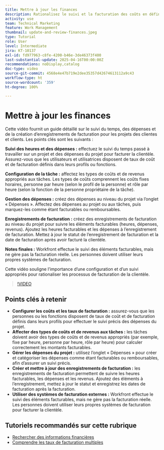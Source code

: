 ```yaml
---
title: Mettre à jour les finances
description: Rationalisez le suivi et la facturation des coûts en définissant des taux, en affectant des types de coûts et de revenus aux tâches, en gérant les dépenses et en créant des enregistrements de facturation. Workfront n’effectue pas la facturation à proprement parler.
activity: use
team: Technical Marketing
feature: Work Management
thumbnail: update-and-review-finances.jpeg
type: Tutorial
role: User
level: Intermediate
jira: KT-10137
exl-id: fd977963-c8fe-4200-b46e-3de46373f400
last-substantial-update: 2025-04-16T00:00:00Z
recommendations: noDisplay,catalog
doc-type: video
source-git-commit: 4568e4e47b719e2dee35357d42674613112a9c43
workflow-type: ht
source-wordcount: '359'
ht-degree: 100%

---
```



# Mettre à jour les finances

Cette vidéo fournit un guide détaillé sur le suivi du temps, des dépenses et de la création d’enregistrements de facturation pour les projets des clientes et clients. Les points clés sont les suivants :

**Suivi des heures et des dépenses :**
effectuez le suivi du temps passé à travailler sur un projet et des dépenses du projet pour facturer la clientèle.
Assurez-vous que les utilisateurs et utilisatrices disposent de taux de coût et de facturation définis dans leurs profils ou fonctions.

**Configuration de la tâche :**
affectez les types de coûts et de revenus appropriés aux tâches.
Les types de coûts comprennent les coûts fixes horaires, personne par heure (selon le profil de la personne) et rôle par heure (selon la fonction de la personne propriétaire de la tâche).

**Gestion des dépenses :**
créez des dépenses au niveau du projet via l’onglet « Dépenses ».
Affectez des dépenses au projet ou aux tâches, puis marquez-les comme étant facturables ou remboursables.

**Enregistrements de facturation :**
créez des enregistrements de facturation au niveau du projet pour suivre les éléments facturables (heures, dépenses, revenus).
Ajoutez les heures facturables et les dépenses à l’enregistrement de facturation.
Mettez à jour le statut de l’enregistrement de facturation et la date de facturation après avoir facturé la clientèle.

**Notes finales :**
Workfront effectue le suivi des éléments facturables, mais ne gère pas la facturation réelle. Les personnes doivent utiliser leurs propres systèmes de facturation.

Cette vidéo souligne l’importance d’une configuration et d’un suivi appropriés pour rationaliser les processus de facturation de la clientèle.

>[!VIDEO](https://video.tv.adobe.com/v/3457648/?quality=12&learn=on&enablevpops)

## Points clés à retenir


* **Configurer les coûts et les taux de facturation :** assurez-vous que les personnes ou les fonctions disposent de taux de coût et de facturation définis dans leurs profils pour effectuer le suivi précis des dépenses du projet.
* **Affecter des types de coûts et de revenus aux tâches :** les tâches doivent avoir des types de coûts et de revenus appropriés (par exemple, fixe par heure, personne par heure, rôle par heure) pour calculer correctement les montants facturables.
* **Gérer les dépenses du projet :** utilisez l’onglet « Dépenses » pour créer et catégoriser les dépenses comme étant facturables ou remboursables, afin d’assurer un suivi précis.
* **Créer et mettre à jour des enregistrements de facturation :** les enregistrements de facturation permettent de suivre les heures facturables, les dépenses et les revenus. Ajoutez des éléments à l’enregistrement, mettez à jour le statut et enregistrez les dates de facturation après la facturation.
* **Utiliser des systèmes de facturation externes :** Workfront effectue le suivi des éléments facturables, mais ne gère pas la facturation réelle. Les personnes doivent utiliser leurs propres systèmes de facturation pour facturer la clientèle.


## Tutoriels recommandés sur cette rubrique

* [Rechercher des informations financières](/help/manage-work/project-finances/find-financial-information.md)
* [Comprendre les taux de facturation multiples](/help/manage-work/project-finances/multiple-billing-rates.md)
  <!--* [Update finances](/help/manage-work/project-finances/update-and-review-finances.md)-->

